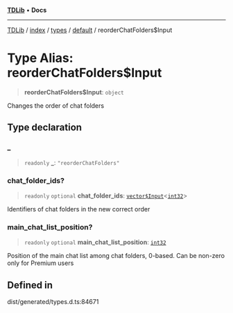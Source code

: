 [**TDLib**](../../../../../../README.md) • **Docs**

***

[TDLib](../../../../../../modules.md) / [index](../../../../../README.md) / [types](../../../README.md) / [default](../README.md) / reorderChatFolders$Input

# Type Alias: reorderChatFolders$Input

> **reorderChatFolders$Input**: `object`

Changes the order of chat folders

## Type declaration

### \_

> `readonly` **\_**: `"reorderChatFolders"`

### chat\_folder\_ids?

> `readonly` `optional` **chat\_folder\_ids**: [`vector$Input`](vector$Input.md)\<[`int32`](int32-1.md)\>

Identifiers of chat folders in the new correct order

### main\_chat\_list\_position?

> `readonly` `optional` **main\_chat\_list\_position**: [`int32`](int32-1.md)

Position of the main chat list among chat folders, 0-based. Can be non-zero only for Premium users

## Defined in

dist/generated/types.d.ts:84671
